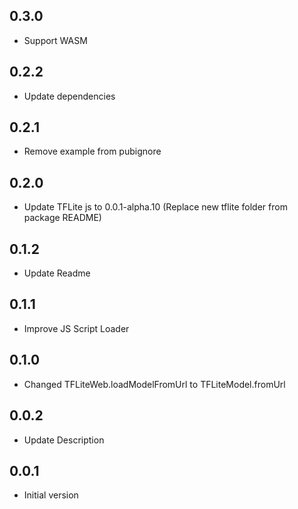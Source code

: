 ## 0.3.0
* Support WASM

## 0.2.2
* Update dependencies

## 0.2.1
* Remove example from pubignore

## 0.2.0
* Update TFLite js to 0.0.1-alpha.10 (Replace new tflite folder from package README)

## 0.1.2
* Update Readme

## 0.1.1
* Improve JS Script Loader

## 0.1.0
* Changed TFLiteWeb.loadModelFromUrl to TFLiteModel.fromUrl

## 0.0.2
* Update Description
 
## 0.0.1
* Initial version